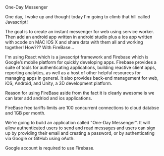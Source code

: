 One-Day Messenger

One day, I woke up and thought today I'm going to climb that hill called Javascript!

The goal is to create an instant messenger for web using service worker. Then add an android app written in android studio 
plus a ios app written with xcode on MAC IOS X and share data with them all and working together! How??? With FireBase...

I'm using React which is a javascript framework and Firebase which is Google’s mobile platform for quickly developing apps. Firebase provides a suite of tools for authenticating applications, building reactive client apps, reporting analytics, as well as a host of other helpful resources for managing apps in general. It also provides back-end management for web, iOS, Android, and Unity, a 3D development platform.

Reason for using FireBase aside from the fact it is clearly awesome is we can later add andriod and ios applications.

FireBase free tariffs limits are 100 concurrent connections to cloud databse and 1GB per month. 

We’re going to build an application called "One-Day Messenger". It will allow authenticated users to send and read messages and users can sign up by providing their email and creating a password, or by authenticating via Google or GitHub using oAuth.

Google account is required to use Firebase.
